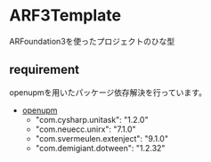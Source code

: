 # ARF3Template
ARFoundation3を使ったプロジェクトのひな型

## requirement
openupmを用いたパッケージ依存解決を行っています。

- [openupm](https://openupm.com/)
  - "com.cysharp.unitask": "1.2.0"
  - "com.neuecc.unirx": "7.1.0"
  - "com.svermeulen.extenject": "9.1.0"
  - "com.demigiant.dotween": "1.2.32"
